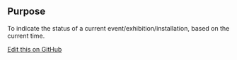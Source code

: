 ## Purpose
To indicate the status of a current event/exhibition/installation, based on the current time.

[Edit this on GitHub](https://github.com/wellcomecollection/wellcomecollection.org/edit/main/common/views/components/StatusIndicator/README.md)

